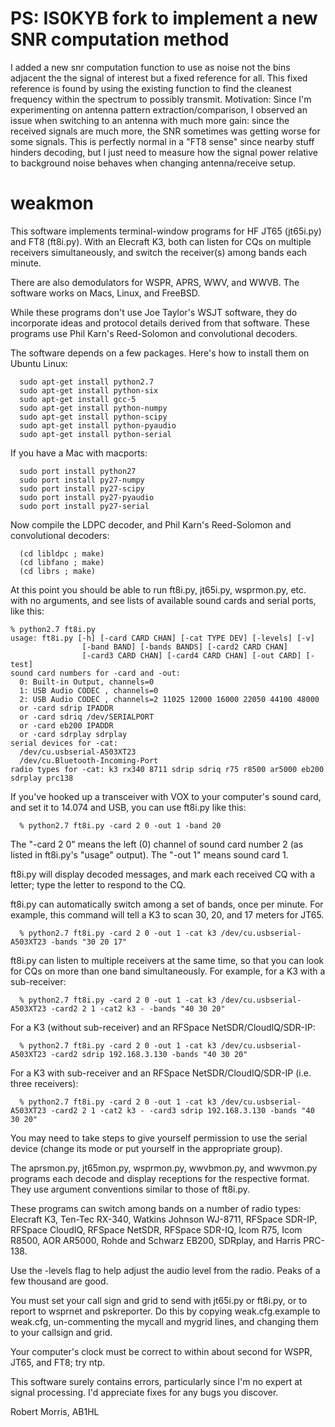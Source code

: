 # PS: IS0KYB fork to implement a new SNR computation method
I added a new snr computation function to use as noise not the bins adjacent
the the signal of interest but a fixed reference for all. This fixed reference
is found by using the existing function to find the cleanest frequency
within the spectrum to possibly transmit.
Motivation: Since I'm experimenting on antenna pattern extraction/comparison,
I observed an issue when switching to an antenna with much more gain:
since the received signals are much more, the SNR sometimes was getting worse
for some signals. This is perfectly normal in a "FT8 sense" since nearby stuff
hinders decoding, but I just need to measure how the signal power relative to
background noise behaves when changing antenna/receive setup.

# weakmon

This software implements terminal-window programs for HF JT65
(jt65i.py) and FT8 (ft8i.py). With an Elecraft K3, both can listen for CQs on
multiple receivers simultaneously, and switch the receiver(s) among
bands each minute.

There are also demodulators for WSPR, APRS, WWV, and WWVB. The
software works on Macs, Linux, and FreeBSD.

While these programs don't use Joe Taylor's WSJT software, they do
incorporate ideas and protocol details derived from that software.
These programs use Phil Karn's Reed-Solomon and convolutional
decoders.

The software depends on a few packages. Here's how to install them
on Ubuntu Linux:
```
  sudo apt-get install python2.7
  sudo apt-get install python-six
  sudo apt-get install gcc-5
  sudo apt-get install python-numpy
  sudo apt-get install python-scipy
  sudo apt-get install python-pyaudio
  sudo apt-get install python-serial
```

If you have a Mac with macports:
```
  sudo port install python27
  sudo port install py27-numpy
  sudo port install py27-scipy
  sudo port install py27-pyaudio
  sudo port install py27-serial
```

Now compile the LDPC decoder, and Phil Karn's Reed-Solomon and convolutional decoders:
```
  (cd libldpc ; make)
  (cd libfano ; make)
  (cd librs ; make)
```

At this point you should be able to run ft8i.py, jt65i.py, wsprmon.py, etc. with
no arguments, and see lists of available sound cards and serial ports,
like this:

```
% python2.7 ft8i.py
usage: ft8i.py [-h] [-card CARD CHAN] [-cat TYPE DEV] [-levels] [-v]
                [-band BAND] [-bands BANDS] [-card2 CARD CHAN]
                [-card3 CARD CHAN] [-card4 CARD CHAN] [-out CARD] [-test]
sound card numbers for -card and -out:
  0: Built-in Output, channels=0
  1: USB Audio CODEC , channels=0
  2: USB Audio CODEC , channels=2 11025 12000 16000 22050 44100 48000
  or -card sdrip IPADDR
  or -card sdriq /dev/SERIALPORT
  or -card eb200 IPADDR
  or -card sdrplay sdrplay
serial devices for -cat:
  /dev/cu.usbserial-A503XT23
  /dev/cu.Bluetooth-Incoming-Port
radio types for -cat: k3 rx340 8711 sdrip sdriq r75 r8500 ar5000 eb200 sdrplay prc138 
```

If you've hooked up a transceiver with VOX to your computer's sound
card, and set it to 14.074 and USB, you can use ft8i.py like
this:

```
  % python2.7 ft8i.py -card 2 0 -out 1 -band 20

```

The "-card 2 0" means the left (0) channel of sound card number 2 (as
listed in ft8i.py's "usage" output). The "-out 1" means sound card 1.

ft8i.py will display decoded messages, and mark each received CQ
with a letter; type the letter to respond to the CQ.

ft8i.py can automatically switch among a set of bands, once per
minute. For example, this command will tell a K3 to scan 30, 20, and
17 meters for JT65.

```
  % python2.7 ft8i.py -card 2 0 -out 1 -cat k3 /dev/cu.usbserial-A503XT23 -bands "30 20 17"
```

ft8i.py can listen to multiple receivers at the same time, so that
you can look for CQs on more than one band simultaneously. For
example, for a K3 with a sub-receiver:

```
  % python2.7 ft8i.py -card 2 0 -out 1 -cat k3 /dev/cu.usbserial-A503XT23 -card2 2 1 -cat2 k3 - -bands "40 30 20"
```

For a K3 (without sub-receiver) and an RFSpace NetSDR/CloudIQ/SDR-IP:

```
  % python2.7 ft8i.py -card 2 0 -out 1 -cat k3 /dev/cu.usbserial-A503XT23 -card2 sdrip 192.168.3.130 -bands "40 30 20"
```

For a K3 with sub-receiver and an RFSpace NetSDR/CloudIQ/SDR-IP (i.e. three receivers):

```
  % python2.7 ft8i.py -card 2 0 -out 1 -cat k3 /dev/cu.usbserial-A503XT23 -card2 2 1 -cat2 k3 - -card3 sdrip 192.168.3.130 -bands "40 30 20"
```

You may need to take steps to give yourself permission to use the
serial device (change its mode or put yourself in the appropriate
group).

The aprsmon.py, jt65mon.py, wsprmon.py, wwvbmon.py, and wwvmon.py
programs each decode and display receptions for the respective format.
They use argument conventions similar to those of ft8i.py.

These programs can switch among bands on a number of radio types:
Elecraft K3, Ten-Tec RX-340, Watkins Johnson WJ-8711, RFSpace SDR-IP,
RFSpace CloudIQ, RFSpace NetSDR, RFSpace SDR-IQ, Icom R75, Icom R8500,
AOR AR5000, Rohde and Schwarz EB200, SDRplay, and Harris PRC-138.

Use the -levels flag to help adjust the audio level from the radio.
Peaks of a few thousand are good.

You must set your call sign and grid to send with jt65i.py or ft8i.py,
or to report to wsprnet and pskreporter. Do this by copying
weak.cfg.example to weak.cfg, un-commenting the mycall and mygrid
lines, and changing them to your callsign and grid.

Your computer's clock must be correct to within about second for WSPR,
JT65, and FT8; try ntp.

This software surely contains errors, particularly since I'm no expert
at signal processing. I'd appreciate fixes for any bugs you discover.

Robert Morris, AB1HL
